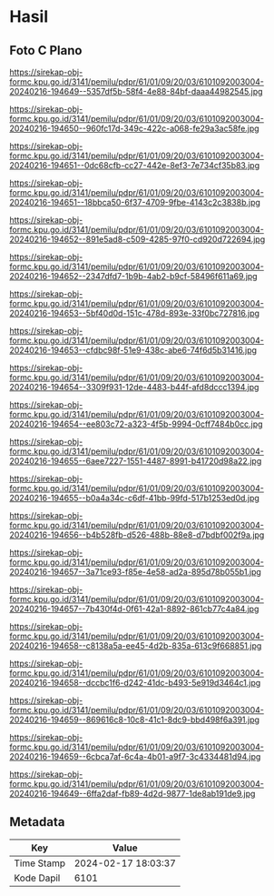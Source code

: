 # Hasil

## Foto C Plano

https://sirekap-obj-formc.kpu.go.id/3141/pemilu/pdpr/61/01/09/20/03/6101092003004-20240216-194649--5357df5b-58f4-4e88-84bf-daaa44982545.jpg

https://sirekap-obj-formc.kpu.go.id/3141/pemilu/pdpr/61/01/09/20/03/6101092003004-20240216-194650--960fc17d-349c-422c-a068-fe29a3ac58fe.jpg

https://sirekap-obj-formc.kpu.go.id/3141/pemilu/pdpr/61/01/09/20/03/6101092003004-20240216-194651--0dc68cfb-cc27-442e-8ef3-7e734cf35b83.jpg

https://sirekap-obj-formc.kpu.go.id/3141/pemilu/pdpr/61/01/09/20/03/6101092003004-20240216-194651--18bbca50-6f37-4709-9fbe-4143c2c3838b.jpg

https://sirekap-obj-formc.kpu.go.id/3141/pemilu/pdpr/61/01/09/20/03/6101092003004-20240216-194652--891e5ad8-c509-4285-97f0-cd920d722694.jpg

https://sirekap-obj-formc.kpu.go.id/3141/pemilu/pdpr/61/01/09/20/03/6101092003004-20240216-194652--2347dfd7-1b9b-4ab2-b9cf-58496f611a69.jpg

https://sirekap-obj-formc.kpu.go.id/3141/pemilu/pdpr/61/01/09/20/03/6101092003004-20240216-194653--5bf40d0d-151c-478d-893e-33f0bc727816.jpg

https://sirekap-obj-formc.kpu.go.id/3141/pemilu/pdpr/61/01/09/20/03/6101092003004-20240216-194653--cfdbc98f-51e9-438c-abe6-74f6d5b31416.jpg

https://sirekap-obj-formc.kpu.go.id/3141/pemilu/pdpr/61/01/09/20/03/6101092003004-20240216-194654--3309f931-12de-4483-b44f-afd8dccc1394.jpg

https://sirekap-obj-formc.kpu.go.id/3141/pemilu/pdpr/61/01/09/20/03/6101092003004-20240216-194654--ee803c72-a323-4f5b-9994-0cff7484b0cc.jpg

https://sirekap-obj-formc.kpu.go.id/3141/pemilu/pdpr/61/01/09/20/03/6101092003004-20240216-194655--6aee7227-1551-4487-8991-b41720d98a22.jpg

https://sirekap-obj-formc.kpu.go.id/3141/pemilu/pdpr/61/01/09/20/03/6101092003004-20240216-194655--b0a4a34c-c6df-41bb-99fd-517b1253ed0d.jpg

https://sirekap-obj-formc.kpu.go.id/3141/pemilu/pdpr/61/01/09/20/03/6101092003004-20240216-194656--b4b528fb-d526-488b-88e8-d7bdbf002f9a.jpg

https://sirekap-obj-formc.kpu.go.id/3141/pemilu/pdpr/61/01/09/20/03/6101092003004-20240216-194657--3a71ce93-f85e-4e58-ad2a-895d78b055b1.jpg

https://sirekap-obj-formc.kpu.go.id/3141/pemilu/pdpr/61/01/09/20/03/6101092003004-20240216-194657--7b430f4d-0f61-42a1-8892-861cb77c4a84.jpg

https://sirekap-obj-formc.kpu.go.id/3141/pemilu/pdpr/61/01/09/20/03/6101092003004-20240216-194658--c8138a5a-ee45-4d2b-835a-613c9f668851.jpg

https://sirekap-obj-formc.kpu.go.id/3141/pemilu/pdpr/61/01/09/20/03/6101092003004-20240216-194658--dccbc1f6-d242-41dc-b493-5e919d3464c1.jpg

https://sirekap-obj-formc.kpu.go.id/3141/pemilu/pdpr/61/01/09/20/03/6101092003004-20240216-194659--869616c8-10c8-41c1-8dc9-bbd498f6a391.jpg

https://sirekap-obj-formc.kpu.go.id/3141/pemilu/pdpr/61/01/09/20/03/6101092003004-20240216-194659--6cbca7af-6c4a-4b01-a9f7-3c4334481d94.jpg

https://sirekap-obj-formc.kpu.go.id/3141/pemilu/pdpr/61/01/09/20/03/6101092003004-20240216-194649--6ffa2daf-fb89-4d2d-9877-1de8ab191de9.jpg


## Metadata

| Key        | Value               |
| ---------- | ------------------- |
| Time Stamp | 2024-02-17 18:03:37 |
| Kode Dapil | 6101                |



